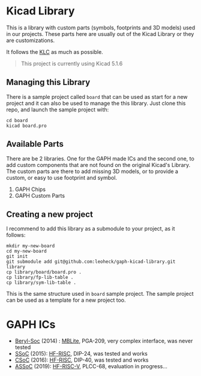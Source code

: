 # Kicad Library

This is a library with custom parts (symbols, footprints and 3D models) used in our projects. These parts here are usually out of the Kicad Library or they are customizations.

It follows the [KLC](http://kicad-pcb.org/libraries/klc/) as much as possible.

> This project is currently using Kicad 5.1.6


## Managing this Library

There is a sample project called `board` that can be used as start for a new project and it can also be used to manage the this library.
Just clone this repo, and launch the sample project with:

```
cd board
kicad board.pro
```

## Available Parts

There are be 2 libraries. One for the GAPH made ICs and the second one, to add custom components that are not found on the original Kicad's Library. The custom parts are there to add missing 3D models, or to provide a custom, or easy to use footprint and symbol. 

1. GAPH Chips
2. GAPH Custom Parts

## Creating a new project

I recommend to add this library as a submodule to your project, as it follows:

```
mkdir my-new-board
cd my-new-board
git init
git submodule add git@github.com:leoheck/gaph-kicad-library.git library
cp library/board/board.pro .
cp library/fp-lib-table .
cp library/sym-lib-table .
```

This is the same structure used in `board` sample project. The sample project can be used as a template for a new project too.

# GAPH ICs

- [Beryl-Soc](https://corfu.pucrs.br/svn/mblite-chip/) (2014) : [MBLite](https://opencores.org/projects/mblite), PGA-209, very complex interface, was never tested
- [SSoC](https://lesvos.pucrs.br/assoc/csoc) (2015): [HF-RISC](https://github.com/sjohann81/hf-risc), DIP-24, was tested and works
- [CSoC](https://lesvos.pucrs.br/assoc/ssoc) (2016): [HF-RISC](https://github.com/sjohann81/hf-risc), DIP-40, was tested and works
- [ASSoC](https://lesvos.pucrs.br/assoc/assoc) (2019): [HF-RISC-V](https://github.com/sjohann81/hf-risc), PLCC-68, evaluation in progress...
